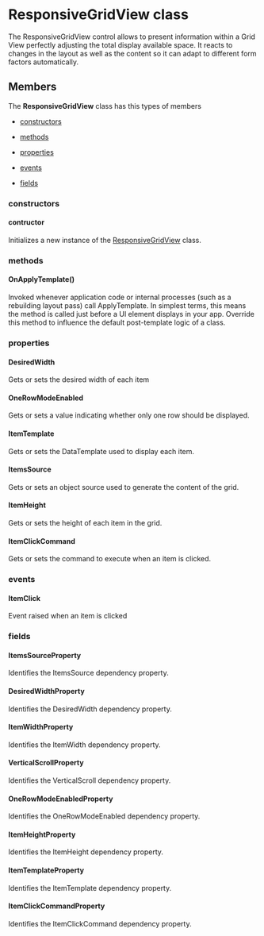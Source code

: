 
# ResponsiveGridView class

The ResponsiveGridView control allows to present information within a Grid View perfectly adjusting the            total display available space. It reacts to changes in the layout as well as the content so it can adapt
            to different form factors automatically.

## Members

The **ResponsiveGridView** class has this types of members

* [constructors](#constructors)

* [methods](#methods)

* [properties](#properties)

* [events](#events)

* [fields](#fields)

### constructors

#### contructor

Initializes a new instance of the [ResponsiveGridView](Microsoft_Toolkit_Uwp_UI_Controls_ResponsiveGridView.md) class.

### methods

#### OnApplyTemplate()

Invoked whenever application code or internal processes (such as a rebuilding layout pass) call            ApplyTemplate. In simplest terms, this means the method is called just before a UI element displays
            in your app. Override this method to influence the default post-template logic of a class.

### properties

#### DesiredWidth

Gets or sets the desired width of each item

#### OneRowModeEnabled

Gets or sets a value indicating whether only one row should be displayed.

#### ItemTemplate

Gets or sets the DataTemplate used to display each item.

#### ItemsSource

Gets or sets an object source used to generate the content of the grid.

#### ItemHeight

Gets or sets the height of each item in the grid.

#### ItemClickCommand

Gets or sets the command to execute when an item is clicked.

### events

#### ItemClick

Event raised when an item is clicked

### fields

#### ItemsSourceProperty

Identifies the ItemsSource dependency property.

#### DesiredWidthProperty

Identifies the DesiredWidth dependency property.

#### ItemWidthProperty

Identifies the ItemWidth dependency property.

#### VerticalScrollProperty

Identifies the VerticalScroll dependency property.

#### OneRowModeEnabledProperty

Identifies the OneRowModeEnabled dependency property.

#### ItemHeightProperty

Identifies the ItemHeight dependency property.

#### ItemTemplateProperty

Identifies the ItemTemplate dependency property.

#### ItemClickCommandProperty

Identifies the ItemClickCommand dependency property.
